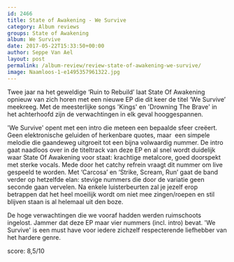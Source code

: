 ```yaml
---
id: 2466
title: State of Awakening - We Survive
category: Album reviews
groups: State of Awakening
album: We Survive
date: 2017-05-22T15:33:50+00:00
author: Seppe Van Ael
layout: post
permalink: /album-review/review-state-of-awakening-we-survive/
image: Naamloos-1-e1495357961322.jpg
---
```

Twee jaar na het geweldige ‘Ruin to Rebuild’ laat State Of Awakening opnieuw van zich horen met een nieuwe EP die dit keer de titel ‘We Survive’ meekreeg. Met de meesterlijke songs 'Kings' en 'Drowning The Brave' in het achterhoofd zijn de verwachtingen in elk geval hooggespannen.

'We Survive' opent met een intro die meteen een bepaalde sfeer creëert. Geen elektronische geluiden of herkenbare quotes, maar  een simpele melodie die gaandeweg uitgroeit tot een bijna volwaardig nummer. De intro gaat naadloos over in de titeltrack van deze EP en al snel wordt duidelijk waar State Of Awakening voor staat: krachtige metalcore, goed doorspekt met sterke vocals. Mede door het catchy refrein vraagt dit nummer om live gespeeld te worden. Met ‘Carcosa’ en ‘Strike, Scream, Run’ gaat de band verder op hetzelfde elan: stevige nummers die door de variatie geen seconde gaan vervelen. Na enkele luisterbeurten zal je jezelf erop betrappen dat het heel moeilijk wordt om niet mee zingen/roepen en stil blijven staan is al helemaal uit den boze.

De hoge verwachtingen die we vooraf hadden werden ruimschoots ingelost. Jammer dat deze EP maar vier nummers (incl. intro) bevat. 'We Survive' is een must have voor iedere zichzelf respecterende liefhebber van het hardere genre.

score: 8,5/10

&nbsp;